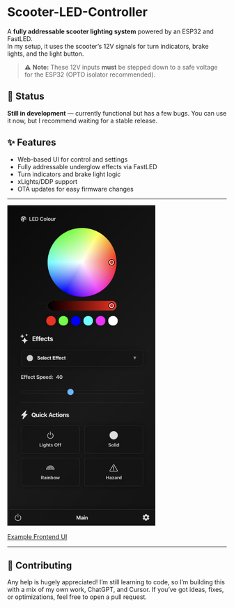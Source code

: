 # Scooter-LED-Controller

A **fully addressable scooter lighting system** powered by an ESP32 and FastLED.  
In my setup, it uses the scooter’s 12V signals for turn indicators, brake lights, and the light button.  
> ⚠️ **Note:** These 12V inputs **must** be stepped down to a safe voltage for the ESP32 (OPTO isolator recommended).

## 🚧 Status

**Still in development** — currently functional but has a few bugs. You can use it now, but I recommend waiting for a stable release.

## ✨ Features

- Web-based UI for control and settings  
- Fully addressable underglow effects via FastLED  
- Turn indicators and brake light logic  
- xLights/DDP support  
- OTA updates for easy firmware changes

---

<p align="left">
  <a href="https://joeyge0.github.io/Scooter-LED-Controller/" target="_blank" rel="noopener noreferrer">
    <img src="DEV%20UI.png" alt="DEV UI" width="340" />
  </a>
</p>

<p align="left">
  <a href="https://joeyge0.github.io/Scooter-LED-Controller/" target="_blank" rel="noopener noreferrer">
    Example Frontend UI
  </a>
</p>

---

## 🤝 Contributing

Any help is hugely appreciated! I’m still learning to code, so I’m building this with a mix of my own work, ChatGPT, and Cursor. If you’ve got ideas, fixes, or optimizations, feel free to open a pull request.